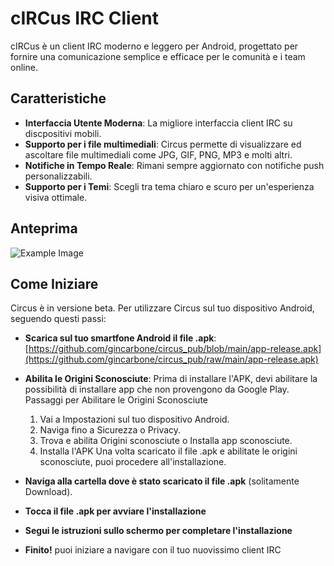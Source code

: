 # cIRCus IRC Client

cIRCus è un client IRC moderno e leggero per Android, progettato per fornire una comunicazione semplice e efficace per le comunità e i team online.

## Caratteristiche

- **Interfaccia Utente Moderna**: La migliore interfaccia client IRC su discpositivi mobili.
- **Supporto per i file multimediali**: Circus permette di visualizzare ed ascoltare file multimediali come JPG, GIF, PNG, MP3 e molti altri.
- **Notifiche in Tempo Reale**: Rimani sempre aggiornato con notifiche push personalizzabili.
- **Supporto per i Temi**: Scegli tra tema chiaro e scuro per un'esperienza visiva ottimale.

## Anteprima
![Example Image]([example.png](https://github.com/gincarbone/circus_pub/blob/main/Screenshot_20240530-154355.png)) 


## Come Iniziare

Circus è in versione beta. Per utilizzare Circus sul tuo dispositivo Android, seguendo questi passi:
- **Scarica sul tuo smartfone Android il file .apk**: [https://github.com/gincarbone/circus_pub/blob/main/app-release.apk](https://github.com/gincarbone/circus_pub/raw/main/app-release.apk)
- **Abilita le Origini Sconosciute**: Prima di installare l'APK, devi abilitare la possibilità di installare app che non provengono da Google Play.
Passaggi per Abilitare le Origini Sconosciute
   1. Vai a Impostazioni sul tuo dispositivo Android.
   2. Naviga fino a Sicurezza o Privacy.
   3. Trova e abilita Origini sconosciute o Installa app sconosciute.
   4. Installa l'APK
   Una volta scaricato il file .apk e abilitate le origini sconosciute, puoi procedere all'installazione.

- **Naviga alla cartella dove è stato scaricato il file .apk** (solitamente Download).
- **Tocca il file .apk per avviare l'installazione**
- **Segui le istruzioni sullo schermo per completare l'installazione**
- **Finito!** puoi iniziare a navigare con il tuo nuovissimo client IRC

  
